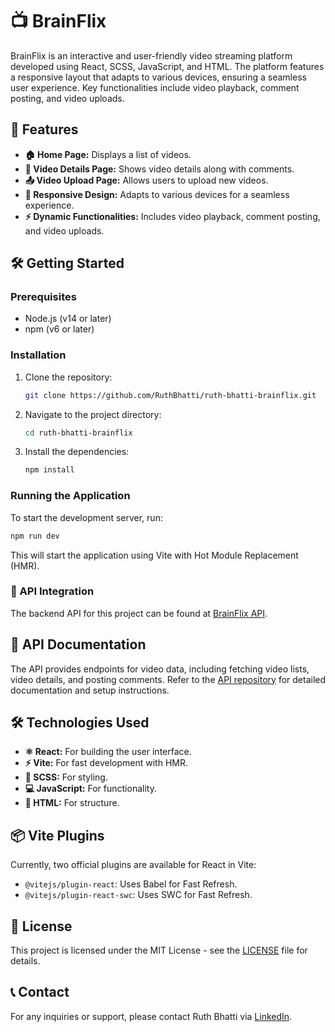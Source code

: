 # 📺 BrainFlix

BrainFlix is an interactive and user-friendly video streaming platform developed using React, SCSS, JavaScript, and HTML. The platform features a responsive layout that adapts to various devices, ensuring a seamless user experience. Key functionalities include video playback, comment posting, and video uploads.

## 🚀 Features

- **🏠 Home Page:** Displays a list of videos.
- **🎥 Video Details Page:** Shows video details along with comments.
- **📤 Video Upload Page:** Allows users to upload new videos.
- **📱 Responsive Design:** Adapts to various devices for a seamless experience.
- **⚡ Dynamic Functionalities:** Includes video playback, comment posting, and video uploads.

## 🛠️ Getting Started

### Prerequisites

- Node.js (v14 or later)
- npm (v6 or later)

### Installation

1. Clone the repository:
   ```bash
   git clone https://github.com/RuthBhatti/ruth-bhatti-brainflix.git
   ```
2. Navigate to the project directory:
   ```bash
   cd ruth-bhatti-brainflix
   ```
3. Install the dependencies:
   ```bash
   npm install
   ```

### Running the Application

To start the development server, run:
```bash
npm run dev
```
This will start the application using Vite with Hot Module Replacement (HMR).

### 🔗 API Integration

The backend API for this project can be found at [BrainFlix API](https://github.com/RuthBhatti/ruth-bhatti-brainflix-api).

## 📄 API Documentation

The API provides endpoints for video data, including fetching video lists, video details, and posting comments. Refer to the [API repository](https://github.com/RuthBhatti/ruth-bhatti-brainflix-api) for detailed documentation and setup instructions.

## 🛠️ Technologies Used

- **⚛️ React:** For building the user interface.
- **⚡ Vite:** For fast development with HMR.
- **🎨 SCSS:** For styling.
- **💻 JavaScript:** For functionality.
- **📝 HTML:** For structure.

## 📦 Vite Plugins

Currently, two official plugins are available for React in Vite:

- `@vitejs/plugin-react`: Uses Babel for Fast Refresh.
- `@vitejs/plugin-react-swc`: Uses SWC for Fast Refresh.

## 📜 License

This project is licensed under the MIT License - see the [LICENSE](LICENSE) file for details.

## 📞 Contact

For any inquiries or support, please contact Ruth Bhatti via [LinkedIn](https://www.linkedin.com/in/ruth-bhatti/).

